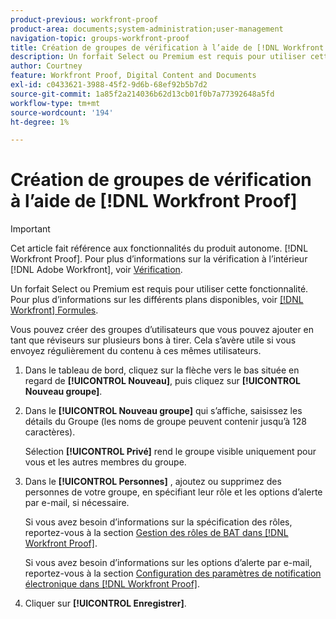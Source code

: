 ```yaml
---
product-previous: workfront-proof
product-area: documents;system-administration;user-management
navigation-topic: groups-workfront-proof
title: Création de groupes de vérification à l’aide de [!DNL Workfront Proof]
description: Un forfait Select ou Premium est requis pour utiliser cette fonctionnalité. Pour plus d’informations sur les différents plans disponibles, voir Formules Workfront .
author: Courtney
feature: Workfront Proof, Digital Content and Documents
exl-id: c0433621-3988-45f2-9d6b-68ef92b5b7d2
source-git-commit: 1a85f2a214036b62d13cb01f0b7a77392648a5fd
workflow-type: tm+mt
source-wordcount: '194'
ht-degree: 1%

---
```


# Création de groupes de vérification à l’aide de [!DNL Workfront Proof]

>[!IMPORTANT]
>
>Cet article fait référence aux fonctionnalités du produit autonome. [!DNL Workfront Proof]. Pour plus d’informations sur la vérification à l’intérieur [!DNL Adobe Workfront], voir [Vérification](../../../review-and-approve-work/proofing/proofing.md).

Un forfait Select ou Premium est requis pour utiliser cette fonctionnalité. Pour plus d’informations sur les différents plans disponibles, voir [[!DNL Workfront] Formules](https://www.workfront.com/plans).

Vous pouvez créer des groupes d’utilisateurs que vous pouvez ajouter en tant que réviseurs sur plusieurs bons à tirer. Cela s’avère utile si vous envoyez régulièrement du contenu à ces mêmes utilisateurs.

1. Dans le tableau de bord, cliquez sur la flèche vers le bas située en regard de **[!UICONTROL Nouveau]**, puis cliquez sur **[!UICONTROL Nouveau groupe]**.

1. Dans le **[!UICONTROL Nouveau groupe]** qui s’affiche, saisissez les détails du Groupe (les noms de groupe peuvent contenir jusqu’à 128 caractères).

   Sélection **[!UICONTROL Privé]** rend le groupe visible uniquement pour vous et les autres membres du groupe.

1. Dans le **[!UICONTROL Personnes]** , ajoutez ou supprimez des personnes de votre groupe, en spécifiant leur rôle et les options d’alerte par e-mail, si nécessaire.

   Si vous avez besoin d’informations sur la spécification des rôles, reportez-vous à la section [Gestion des rôles de BAT dans [!DNL Workfront Proof]](../../../workfront-proof/wp-work-proofsfiles/share-proofs-and-files/manage-proof-roles.md).

   Si vous avez besoin d’informations sur les options d’alerte par e-mail, reportez-vous à la section [Configuration des paramètres de notification électronique dans [!DNL Workfront Proof]](../../../workfront-proof/wp-emailsntfctns/email-alerts/config-email-notification-settings-wp.md).

1. Cliquer sur **[!UICONTROL Enregistrer]**.
